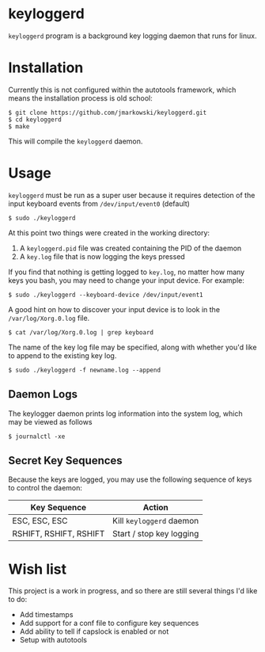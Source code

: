 # keyloggerd

`keyloggerd` program is a background key logging daemon that runs for linux.

# Installation

Currently this is not configured within the autotools framework, which means the
installation process is old school:

```
$ git clone https://github.com/jmarkowski/keyloggerd.git
$ cd keyloggerd
$ make
```

This will compile the `keyloggerd` daemon.

# Usage

`keyloggerd` must be run as a super user because it requires detection of the
input keyboard events from `/dev/input/event0` (default)

```
$ sudo ./keyloggerd
```

At this point two things were created in the working directory:

1. A `keyloggerd.pid` file was created containing the PID of the daemon
2. A `key.log` file that is now logging the keys pressed

If you find that nothing is getting logged to `key.log`, no matter how many keys
you bash, you may need to change your input device. For example:

```
$ sudo ./keyloggerd --keyboard-device /dev/input/event1
```

A good hint on how to discover your input device is to look in the
`/var/log/Xorg.0.log` file.

```
$ cat /var/log/Xorg.0.log | grep keyboard
```

The name of the key log file may be specified, along with whether you'd like to
append to the existing key log.

```
$ sudo ./keyloggerd -f newname.log --append
```

## Daemon Logs

The keylogger daemon prints log information into the system log, which may be
viewed as follows

```
$ journalctl -xe
```

## Secret Key Sequences

Because the keys are logged, you may use the following sequence of keys to
control the daemon:

Key Sequence | Action
-------------|-------
ESC, ESC, ESC | Kill `keyloggerd` daemon
RSHIFT, RSHIFT, RSHIFT | Start / stop key logging


# Wish list

This project is a work in progress, and so there are still several things I'd
like to do:

* Add timestamps
* Add support for a conf file to configure key sequences
* Add ability to tell if capslock is enabled or not
* Setup with autotools
